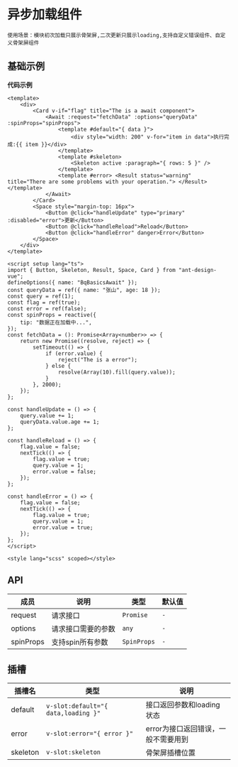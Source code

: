 <!--
 * @Author: jack.hai
 * @Date: 2024-11-18 15:48:45
 * @LastEditTime: 2024-11-18 16:15:21
 * @Description:
-->

# 异步加载组件

`使用场景：模块初次加载只展示骨架屏,二次更新只展示loading,支持自定义错误组件、自定义骨架屏组件`

## 基础示例

<BqBasicsAwait/>

**代码示例**

```vue
<template>
    <div>
        <Card v-if="flag" title="The is a await component">
            <Await :request="fetchData" :options="queryData" :spinProps="spinProps">
                <template #default="{ data }">
                    <div style="width: 200" v-for="item in data">执行完成:{{ item }}</div>
                </template>
                <template #skeleton>
                    <Skeleton active :paragraph="{ rows: 5 }" />
                </template>
                <template #error> <Result status="warning" title="There are some problems with your operation."> </Result></template>
            </Await>
        </Card>
        <Space style="margin-top: 16px">
            <Button @click="handleUpdate" type="primary" :disabled="error">更新</Button>
            <Button @click="handleReload">Reload</Button>
            <Button @click="handleError" danger>Error</Button>
        </Space>
    </div>
</template>

<script setup lang="ts">
import { Button, Skeleton, Result, Space, Card } from "ant-design-vue";
defineOptions({ name: "BqBasicsAwait" });
const queryData = ref({ name: "张山", age: 18 });
const query = ref(1);
const flag = ref(true);
const error = ref(false);
const spinProps = reactive({
    tip: "数据正在加载中...",
});
const fetchData = (): Promise<Array<number>> => {
    return new Promise((resolve, reject) => {
        setTimeout(() => {
            if (error.value) {
                reject("The is a error");
            } else {
                resolve(Array(10).fill(query.value));
            }
        }, 2000);
    });
};

const handleUpdate = () => {
    query.value += 1;
    queryData.value.age += 1;
};

const handleReload = () => {
    flag.value = false;
    nextTick(() => {
        flag.value = true;
        query.value = 1;
        error.value = false;
    });
};

const handleError = () => {
    flag.value = false;
    nextTick(() => {
        flag.value = true;
        query.value = 1;
        error.value = true;
    });
};
</script>

<style lang="scss" scoped></style>
```

## API

| 成员      | 说明               | 类型        | 默认值 |
| --------- | ------------------ | ----------- | ------ |
| request   | 请求接口           | `Promise`   | `-`    |
| options   | 请求接口需要的参数 | `any`       | `-`    |
| spinProps | 支持spin所有参数   | `SpinProps` | `-`    |

## 插槽

| 插槽名   | 类型                                 | 说明                                |
| -------- | ------------------------------------ | ----------------------------------- |
| default  | `v-slot:default="{ data,loading }" ` | 接口返回参数和loading状态           |
| error    | `v-slot:error="{ error }" `          | error为接口返回错误，一般不需要用到 |
| skeleton | `v-slot:skeleton`                    | 骨架屏插槽位置                      |
